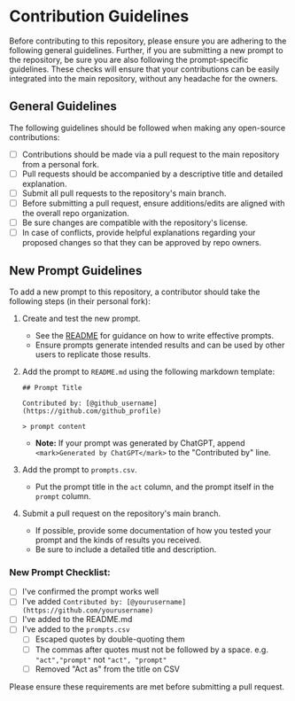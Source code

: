 # Contribution Guidelines
Before contributing to this repository, please ensure you are adhering to the following general guidelines. Further, if you are submitting a new prompt to the repository, be sure you are also following the prompt-specific guidelines. These checks will ensure that your contributions can be easily integrated into the main repository, without any headache for the owners.

## General Guidelines
The following guidelines should be followed when making any open-source contributions:
- [ ] Contributions should be made via a pull request to the main repository from a personal fork.
- [ ] Pull requests should be accompanied by a descriptive title and detailed explanation.
- [ ] Submit all pull requests to the repository's main branch.
- [ ] Before submitting a pull request, ensure additions/edits are aligned with the overall repo organization.
- [ ] Be sure changes are compatible with the repository's license.
- [ ] In case of conflicts, provide helpful explanations regarding your proposed changes so that they can be approved by repo owners.

## New Prompt Guidelines
To add a new prompt to this repository, a contributor should take the following steps (in their personal fork):
1. Create and test the new prompt.
    - See the [README](https://github.com/f/awesome-chatgpt-prompts/blob/main/README.md) for guidance on how to write effective prompts.
    - Ensure prompts generate intended results and can be used by other users to replicate those results.
2. Add the prompt to `README.md` using the following markdown template:

    `## Prompt Title`

    `Contributed by: [@github_username](https://github.com/github_profile)`

    `> prompt content`

    - <b>Note:</b> If your prompt was generated by ChatGPT, append `<mark>Generated by ChatGPT</mark>` to the "Contributed by" line.
3. Add the prompt to `prompts.csv`.
    - Put the prompt title in the `act` column, and the prompt itself in the `prompt` column.
4. Submit a pull request on the repository's main branch.
    - If possible, provide some documentation of how you tested your prompt and the kinds of results you received.
    - Be sure to include a detailed title and description.

### New Prompt Checklist:
- [ ] I've confirmed the prompt works well
- [ ] I've added `Contributed by: [@yourusername](https://github.com/yourusername)`
- [ ] I've added to the README.md
- [ ] I've added to the `prompts.csv`
  - [ ] Escaped quotes by double-quoting them
  - [ ] The commas after quotes must not be followed by a space. e.g. `"act","prompt"` not `"act", "prompt"`
  - [ ] Removed "Act as" from the title on CSV

Please ensure these requirements are met before submitting a pull request.

